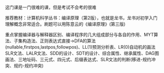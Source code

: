 这门课是一门很难的课，但是考试不会考的很难

推荐教材：计算机科学丛书：编译原理（第2版），也就是龙书，龙书对初学入门理解概念非常适合。刷题可以用陈意云的《编译原理》(第三版)


重点掌握编译器与解释器区别、编译程序的几大组成部分与各自的作用、MYT算法、子集构造法、正则表达式直接→DFA的算法(nullable,firstpos,lastpos,followpos)、LL(1)预测分析表、LR(0)自动机的画法
SLR文法、LALR文法、SDD的设计、SDT的设计、综合属性、继承属性、DAG图画法、三地址码、三元式、四元式、后缀表达式、SLR文法的判断(移进-规约冲突、规约-规约冲突)
